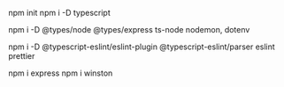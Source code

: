 npm init
npm i -D typescript

npm i -D @types/node @types/express ts-node nodemon, dotenv

npm i -D @typescript-eslint/eslint-plugin @typescript-eslint/parser eslint prettier

npm i express
npm i winston
